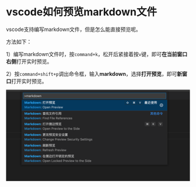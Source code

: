# vscode如何预览markdown文件



vscode支持编写markdown文件，但是怎么能直接预览呢。

方法如下：

1）编写markdown文件时，按```command+k```，松开后紧接着按```v```键，即可**在当前窗口右侧**打开实时预览。

2）按```command+shift+p```调出命令框，输入**markdown**，选择**打开预览**，即可**新窗口**打开实时预览。

![image-20221102105414830](./assets/image-20221102105414830.png)